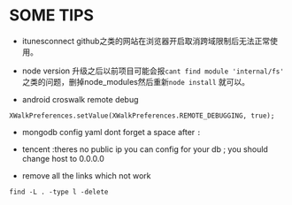 # SOME TIPS 

* itunesconnect github之类的网站在浏览器开启取消跨域限制后无法正常使用。

* node version 升级之后以前项目可能会报` cant find module 'internal/fs' ` 之类的问题，删掉node_modules然后重新`node install` 就可以。

* android croswalk remote debug
```
XWalkPreferences.setValue(XWalkPreferences.REMOTE_DEBUGGING, true);
```

* mongodb config yaml
dont forget a space after `:`

* tencent :theres no public ip you can config for your db ;
you should change host to 0.0.0.0

* remove all the links which not work 
```
find -L . -type l -delete
```